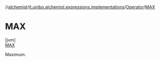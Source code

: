 //[alchemist](../../../../index.md)/[it.unibo.alchemist.expressions.implementations](../../index.md)/[Operator](../index.md)/[MAX](index.md)

# MAX

[jvm]\
[MAX](index.md)

Maximum.
